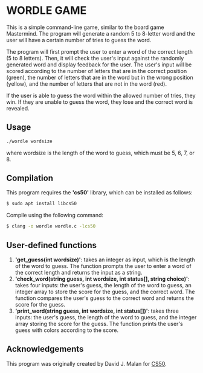# WORDLE GAME
This is a simple command-line game, similar to the board game Mastermind. The program will generate a random 5 to 8-letter word and the user will have a certain number of tries to guess the word.

The program will first prompt the user to enter a word of the correct length (5 to 8 letters). Then, it will check the user's input against the randomly generated word and display feedback for the user. The user's input will be scored according to the number of letters that are in the correct position (green), the number of letters that are in the word but in the wrong position (yellow), and the number of letters that are not in the word (red).

If the user is able to guess the word within the allowed number of tries, they win. If they are unable to guess the word, they lose and the correct word is revealed.

## Usage

```sh
./wordle wordsize
```

where wordsize is the length of the word to guess, which must be 5, 6, 7, or 8.

## Compilation
This program requires the **'cs50'** library, which can be installed as follows:

```sh
$ sudo apt install libcs50
```

Compile using the following command:

```sh
$ clang -o wordle wordle.c -lcs50
```

## User-defined functions
1. **'get_guess(int wordsize)'**: takes an integer as input, which is the length of the word to guess. The function prompts the user to enter a word of the correct length and returns the input as a string.
2. **'check_word(string guess, int wordsize, int status[], string choice)'**: takes four inputs: the user's guess, the length of the word to guess, an integer array to store the score for the guess, and the correct word. The function compares the user's guess to the correct word and returns the score for the guess.
3. **'print_word(string guess, int wordsize, int status[])'**: takes three inputs: the user's guess, the length of the word to guess, and the integer array storing the score for the guess. The function prints the user's guess with colors according to the score.

## Acknowledgements
This program was originally created by David J. Malan for [CS50](https://cs50.harvard.edu/x/2023/psets/2/wordle50/).
